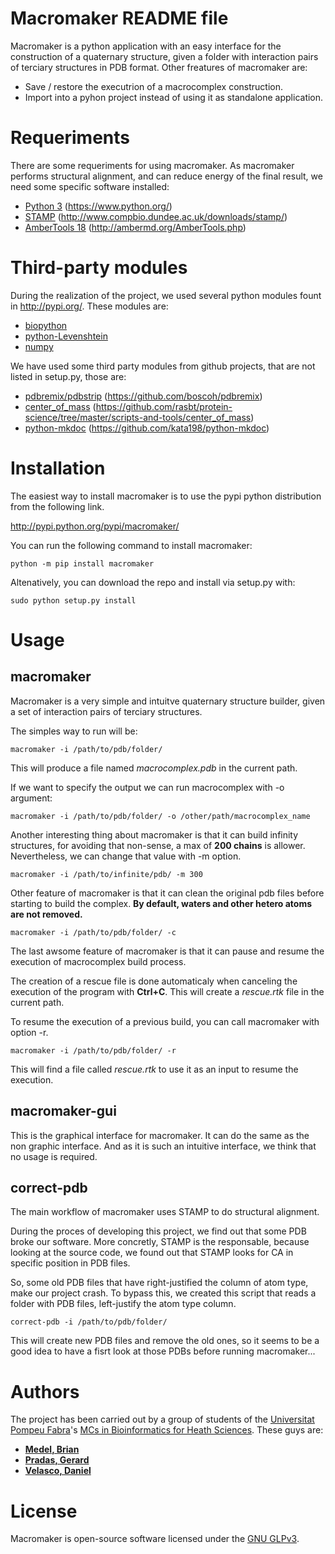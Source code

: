 Macromaker README file
======================

Macromaker is a python application with an easy interface for the construction of a quaternary structure, given a folder with interaction pairs of terciary structures in PDB format. Other freatures of macromaker are:

- Save / restore the executrion of a macrocomplex construction.
- Import into a pyhon project instead of using it as standalone application. 

Requeriments
============

There are some requeriments for using macromaker. As macromaker performs structural alignment, and can reduce energy of the final result, we need some specific software installed:

- [Python 3](https://www.python.org/) (https://www.python.org/)
- [STAMP](http://www.compbio.dundee.ac.uk/downloads/stamp/) (http://www.compbio.dundee.ac.uk/downloads/stamp/)
- [AmberTools 18](http://ambermd.org/AmberTools.php) (http://ambermd.org/AmberTools.php)

Third-party modules
===================

During the realization of the project, we used several python modules fount in http://pypi.org/. These modules are:

- [biopython](https://pypi.org/project/biopython/)
- [python-Levenshtein](https://pypi.org/project/python-Levenshtein/)
- [numpy](https://pypi.org/project/numpy/)

We have used some third party modules from github projects, that are not listed in setup.py, those are:

- [pdbremix/pdbstrip](https://github.com/boscoh/pdbremix) (https://github.com/boscoh/pdbremix)
- [center_of_mass](https://github.com/rasbt/protein-science/tree/master/scripts-and-tools/center_of_mass) (https://github.com/rasbt/protein-science/tree/master/scripts-and-tools/center_of_mass)
- [python-mkdoc](https://github.com/kata198/python-mkdoc) (https://github.com/kata198/python-mkdoc)


Installation
============

The easiest way to install macromaker is to use the pypi python distribution from the following link.

http://pypi.python.org/pypi/macromaker/


You can run the following command to install macromaker:

    python -m pip install macromaker

Altenatively, you can download the repo and install via setup.py with:

    sudo python setup.py install

Usage
===== 

## macromaker

Macromaker is a very simple and intuitve quaternary structure builder, given a set of interaction pairs of terciary structures. 

The simples way to run will be:

    macromaker -i /path/to/pdb/folder/

This will produce a file named _macrocomplex.pdb_ in the current path.

If we want to specify the output we can run macrocomplex with -o argument:

    macromaker -i /path/to/pdb/folder/ -o /other/path/macrocomplex_name

Another interesting thing about macromaker is that it can build infinity structures, for avoiding that non-sense, a max of __200 chains__ is allower. Nevertheless, we can change that value with -m option.

    macromaker -i /path/to/infinite/pdb/ -m 300

Other feature of macromaker is that it can clean the original pdb files before starting to build the complex. __By default, waters and other hetero atoms are not removed.__

    macromaker -i /path/to/pdb/folder/ -c

The last awsome feature of macromaker is that it can pause and resume the execution of macrocomplex build process.

The creation of a rescue file is done automaticaly when canceling the execution of the program with __Ctrl+C__. This will create a _rescue.rtk_ file in the current path.

To resume the execution of a previous build, you can call macromaker with option -r.

    macromaker -i /path/to/pdb/folder/ -r

This will find a file called _rescue.rtk_ to use it as an input to resume the execution.

## macromaker-gui

This is the graphical interface for macromaker. It can do the same as the non graphic interface. And as it is such an intuitive interface, we think that no usage is required.

## correct-pdb

The main workflow of macromaker uses STAMP to do structural alignment.

During the proces of developing this project, we find out that some PDB broke our software. More concretly, STAMP is the responsable, because looking at the source code, we found out that STAMP looks for CA in specific position in PDB files.
  
So, some old PDB files that have right-justified the column of atom type, make our project crash. To bypass this, we created this script that reads a folder with PDB files, left-justify the atom type column.

    correct-pdb -i /path/to/pdb/folder/

This will create new PDB files and remove the old ones, so it seems to be a good idea to have a fisrt look at those PDBs before running macromaker...

Authors
=======

The project has been carried out by a group of students of the [Universitat Pompeu Fabra](https://www.upf.edu/)'s [MCs in Bioinformatics for Heath Sciences](https://www.upf.edu/web/bioinformatics/). These guys are:

- **[Medel, Brian](https://www.linkedin.com/in/brian-medel-lacruz-480327172/)**
- **[Pradas, Gerard](https://www.linkedin.com/in/gpradas/)**
- **[Velasco, Daniel](https://www.linkedin.com/in/daniel-velasco-guisado-670243182/)**


License
=======

Macromaker is open-source software licensed under the [GNU GLPv3](https://opensource.org/licenses/GPL-3.0).
